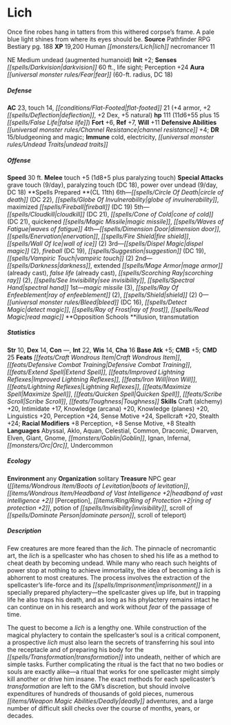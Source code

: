 ﻿---
cssclass: [monsters]
title1: Lich
desc_short: This armored undead human wields a heavy mace and wears the trappings
  of a devil-worshiper.
title2: Mythic Lich
CR: 17
MR: 7
sources:
- name: Mythic Adventures
  page: 206
  link: http://paizo.com/products/btpy8ywe?Pathfinder-Roleplaying-Game-Mythic-Adventures
XP: 102400
race: Human
classes:
- lich cleric of Asmodeus 13
alignment: LE
size: Medium
type: undead
subtypes:
- augmented humanoid
- human
- mythic
initiative:
  bonus: 13
senses:
  darkvision: 60
  spell perception: true
auras:
- name: fear
  radius: 60
  DC: 28
AC:
  AC: 36
  touch: 14
  flat_footed: 34
  components:
    armor: 7
    deflection: 2
    dex: 2
    natural: 15
HP:
  HP: 209
  long: 13d8+147
saves:
  fort: 16
  ref: 9
  will: 21
defensive_abilities:
- channel resistance +8
- creeping paralysis
DR:
- amount: 15
  weakness: bludgeoning and epic and magic
immunities:
- cold
- electricity
- undead traits
SR: 32
speeds:
  base: 30
attacks:
  melee:
  - - text: +1 heavy mace +9/+4 (1d8)
      entries:
      - - damage: 1d8
      attack: +1 heavy mace
      bonus:
      - 9
      - 4
    - text: touch +3 (1d8+6 plus paralyzing touch)
      entries:
      - - damage: 1d8+6
        - effect: paralyzing touch
      attack: touch
      bonus:
      - 3
  special:
  - channel negative energy 10/day (DC 23, 7d6)
  - hand of the acolyte (11/day)
  - inspired spell
  - mythic power (7/day, surge +1d10)
  - mythic spells 2/day
  - paralyzing touch (DC 28)
  - scythe of evil (6 rounds, 2/day)
spell_like_abilities:
  entries:
  - name: touch of evil
    source: default
    freq: 11/day
    other: 6 rounds
  - name: dispelling touch
    source: default
    freq: 2/day
  sources:
  - name: default
    CL: 13
    concentration: 21
spells:
  entries:
  - is_domain_spell: true
    name: blasphemy
    source: Cleric
    level: 7
    DC: 25
  - name: destruction
    source: Cleric
    level: 7
    DC: 27
  - name: ethereal jaunt
    source: Cleric
    level: 7
  - is_domain_spell: true
    name: antimagic field
    source: Cleric
    level: 6
  - is_mythic_spell: true
    name: blade barrier
    source: Cleric
    level: 6
    DC: 24
  - is_mythic_spell: true
    name: harm
    source: Cleric
    level: 6
    count: 2
    DC: 26
  - is_domain_spell: true
    name: dispel good
    source: Cleric
    level: 5
  - is_mythic_spell: true
    name: flame strike
    source: Cleric
    level: 5
    DC: 23
  - name: greater command
    source: Cleric
    level: 5
    DC: 23
  - name: slay living
    source: Cleric
    level: 5
    count: 2
    DC: 25
  - is_mythic_spell: true
    name: chaos hammer
    source: Cleric
    level: 4
    DC: 22
  - name: freedom of movement
    source: Cleric
    level: 4
  - name: poison
    source: Cleric
    level: 4
    DC: 24
  - name: spell immunity
    source: Cleric
    level: 4
  - is_mythic_spell: true
    is_domain_spell: true
    name: unholy blight
    source: Cleric
    level: 4
    count: 2
    DC: 22
  - name: bestow curse
    source: Cleric
    level: 3
    count: 2
    DC: 23
  - is_mythic_spell: true
    name: contagion
    source: Cleric
    level: 3
    DC: 23
  - is_domain_spell: true
    name: dispel magic
    source: Cleric
    level: 3
  - name: invisibility purge
    source: Cleric
    level: 3
  - name: meld into stone
    source: Cleric
    level: 3
  - name: protection from energy
    source: Cleric
    level: 3
  - is_domain_spell: true
    name: align weapon
    source: Cleric
    level: 2
    other: evil only
  - name: calm emotions
    source: Cleric
    level: 2
    DC: 20
  - name: darkness
    source: Cleric
    level: 2
  - name: desecrate
    source: Cleric
    level: 2
  - name: hold person
    source: Cleric
    level: 2
    DC: 20
  - name: resist energy
    source: Cleric
    level: 2
  - is_mythic_spell: true
    name: spiritual weapon
    source: Cleric
    level: 2
  - name: bane
    source: Cleric
    level: 1
    DC: 19
  - name: cause fear
    source: Cleric
    level: 1
    DC: 21
  - name: deathwatch
    source: Cleric
    level: 1
  - name: entropic shield
    source: Cleric
    level: 1
  - is_domain_spell: true
    name: identify
    source: Cleric
    level: 1
  - name: obscuring mist
    source: Cleric
    level: 1
    count: 2
  - name: bleed
    source: Cleric
    level: 0
    DC: 20
  - name: detect magic
    source: Cleric
    level: 0
  - name: purify food and drink
    source: Cleric
    level: 0
  - name: read magic
    source: Cleric
    level: 0
  sources:
  - name: Cleric
    type: prepared
    CL: 13
    concentration: 21
    slots:
      0: at-will
    domains:
    - evil
    - magic
ability_scores:
  STR: 8
  DEX: 14
  CON:
  INT: 15
  WIS: 26
  CHA: 20
BAB: 9
CMB: 8
CMD: 22
feats:
- name: Combat Casting
- name: Craft Wondrous Item
- name: Extra Channel
- is_mythic: true
  name: Improved Channel
- is_mythic: true
  name: Improved Initiative
- name: Iron Will
- is_bonus: true
  name: Mythic Spell Lore
- is_mythic: true
  name: Spell Focus (necromancy)
- is_mythic: true
  name: Toughness
skills:
  Heal: 16
  Intimidate: 18
  Knowledge (arcana): 18
  Knowledge (religion): 18
  Perception: 29
  Sense Motive: 27
  Spellcraft: 26
  Stealth: 9
  _racial_mods:
    Perception:
      _: 8
    Sense Motive:
      _: 8
    Spellcraft:
      _: 8
    Stealth:
      _: 8
languages:
- Abyssal
- Common
special_qualities:
- mythic phylactery
- rejuvenation
ecology:
  environment: any
  organization: solitary
  treasure_type: NPC Gear
  treasure:
  - potions of invisibility [2]
  - +3 chain shirt
  - +1 heavy mace
  - amulet of natural armor +3
  - belt of incredible dexterity +2
  - cloak of resistance +3
  - headband of mental prowess +4 [Wis, Cha]
  - ring of protection +2
  - other treasure
desc_long: A mythic lich is an undead spellcaster who gave up standard mythic path
  abilities in favor of abilities that preserve her existence and enhance her unnatural
  power.

---

# Lich
Once fine robes hang in tatters from this withered corpse’s frame. A pale blue light shines from where its eyes should be.
**Source** Pathfinder RPG Bestiary pg. 188
**XP** 19,200
Human _[[monsters/Lich|lich]]_ necromancer 11

NE Medium undead (augmented humanoid)
**Init** +2; **Senses** _[[spells/Darkvision|darkvision]]_ 60 ft., life sight; Perception +24
**Aura** _[[universal monster rules/Fear|fear]]_ (60-ft. radius, DC 18)

##### Defense

**AC** 23, touch 14, _[[conditions/Flat-Footed|flat-footed]]_ 21 (+4 armor, +2 _[[spells/Deflection|deflection]]_, +2 Dex, +5 natural)
**hp** 111 (11d6+55 plus 15 _[[spells/False Life|false life]]_)
**Fort** +6, **Ref** +7, **Will** +11
**Defensive Abilities** _[[universal monster rules/Channel Resistance|channel resistance]]_ +4; **DR** 15/bludgeoning and magic; **Immune** cold, electricity, _[[universal monster rules/Undead Traits|undead traits]]_

##### Offense
**Speed** 30 ft.
**Melee** touch +5 (1d8+5 plus paralyzing touch)
**Special Attacks** grave touch (9/day), paralyzing touch (DC 18), power over undead (9/day, DC 18)
**Spells Prepared **(CL 11th)
6th—_[[spells/Circle Of Death|circle of death]]_ (DC 22), _[[spells/Globe Of Invulnerability|globe of invulnerability]]_, maximized _[[spells/Fireball|fireball]]_ (DC 19)
5th—_[[spells/Cloudkill|cloudkill]]_ (DC 21), _[[spells/Cone of Cold|cone of cold]]_ (DC 21), quickened _[[spells/Magic Missile|magic missile]]_, _[[spells/Waves of Fatigue|waves of fatigue]]_
4th—_[[spells/Dimension Door|dimension door]]_, _[[spells/Enervation|enervation]]_, _[[spells/Fire Shield|fire shield]]_, _[[spells/Wall Of Ice|wall of ice]]_ (2)
3rd—_[[spells/Dispel Magic|dispel magic]]_ (2), _fireball_ (DC 19), _[[spells/Suggestion|suggestion]]_ (DC 19), _[[spells/Vampiric Touch|vampiric touch]]_ (2)
2nd—_[[spells/Darkness|darkness]]_, extended _[[spells/Mage Armor|mage armor]]_ (already cast), _false life_ (already cast), _[[spells/Scorching Ray|scorching ray]]_ (2), _[[spells/See Invisibility|see invisibility]]_, _[[spells/Spectral Hand|spectral hand]]_
1st—_magic missile_ (3), _[[spells/Ray Of Enfeeblement|ray of enfeeblement]]_ (2), _[[spells/Shield|shield]]_ (2)
0—_[[universal monster rules/Bleed|bleed]]_ (DC 16), _[[spells/Detect Magic|detect magic]]_, _[[spells/Ray of Frost|ray of frost]]_, _[[spells/Read Magic|read magic]]_
**Opposition Schools **illusion, transmutation

##### Statistics
**Str** 10, **Dex** 14, **Con** —, **Int** 22, **Wis** 14, **Cha** 16
**Base Atk** +5; **CMB** +5; **CMD** 25
**Feats** _[[feats/Craft Wondrous Item|Craft Wondrous Item]]_, _[[feats/Defensive Combat Training|Defensive Combat Training]]_, _[[feats/Extend Spell|Extend Spell]]_, _[[feats/Improved Lightning Reflexes|Improved Lightning Reflexes]]_, _[[feats/Iron Will|Iron Will]]_, _[[feats/Lightning Reflexes|Lightning Reflexes]]_, _[[feats/Maximize Spell|Maximize Spell]]_, _[[feats/Quicken Spell|Quicken Spell]]_, _[[feats/Scribe Scroll|Scribe Scroll]]_, _[[feats/Toughness|Toughness]]_
**Skills** Craft (alchemy) +20, Intimidate +17, Knowledge (arcana) +20, Knowledge (planes) +20, Linguistics +20, Perception +24, Sense Motive +24, Spellcraft +20, Stealth +24; **Racial Modifiers** +8 Perception, +8 Sense Motive, +8 Stealth
**Languages** Abyssal, Aklo, Aquan, Celestial, Common, Draconic, Dwarven, Elven, Giant, Gnome, _[[monsters/Goblin|Goblin]]_, Ignan, Infernal, _[[monsters/Orc|Orc]]_, Undercommon

##### Ecology

**Environment** any
**Organization** solitary
**Treasure** NPC gear (_[[items/Wondrous Item/Boots of Levitation|boots of levitation]]_, _[[items/Wondrous Item/Headband of Vast Intelligence +2|headband of vast intelligence +2]]_ [Perception], _[[items/Ring/Ring of Protection +2|ring of protection +2]]_, potion of _[[spells/Invisibility|invisibility]]_, scroll of _[[spells/Dominate Person|dominate person]]_, scroll of teleport)

##### Description

Few creatures are more feared than the _lich_. The pinnacle of necromantic art, the _lich_ is a spellcaster who has chosen to shed his life as a method to cheat death by becoming undead. While many who reach such heights of power stop at nothing to achieve immortality, the idea of becoming a _lich_ is abhorrent to most creatures. The process involves the extraction of the spellcaster’s life-force and its _[[spells/Imprisonment|imprisonment]]_ in a specially prepared phylactery—the spellcaster gives up life, but in trapping life he also traps his death, and as long as his phylactery remains intact he can continue on in his research and work without _fear_ of the passage of time.

The quest to become a _lich_ is a lengthy one. While construction of the magical phylactery to contain the spellcaster’s soul is a critical component, a prospective _lich_ must also learn the secrets of transferring his soul into the receptacle and of preparing his body for the _[[spells/Transformation|transformation]]_ into undeath, neither of which are simple tasks. Further complicating the ritual is the fact that no two bodies or souls are exactly alike—a ritual that works for one spellcaster might simply kill another or drive him insane. The exact methods for each spellcaster’s _transformation_ are left to the GM’s discretion, but should involve expenditures of hundreds of thousands of gold pieces, numerous _[[items/Weapon Magic Abilities/Deadly|deadly]]_ adventures, and a large number of difficult skill checks over the course of months, years, or decades.